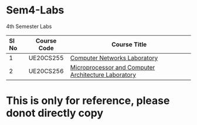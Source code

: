 # Sem4-Labs
4th Semester Labs

| Sl No| Course Code | Course Title                                       |
| :----|:-----------:|----------------------------------------------------|
| 1    | UE20CS255   |<a href="https://github.com/naman2341/Sem4-Labs/tree/main/CN%20Lab">Computer Networks Laboratory                                 |
| 2    | UE20CS256   |<a href="https://github.com/naman2341/Sem4-Labs/tree/main/MPCA%20Lab">Microprocessor and Computer Architecture Laboratory         |


# This is only for reference, please donot directly copy